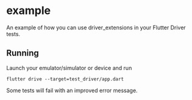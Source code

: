 # example

An example of how you can use driver_extensions in your Flutter Driver tests.

## Running
Launch your emulator/simulator or device and run
```shell script
flutter drive --target=test_driver/app.dart
```

Some tests will fail with an improved error message.